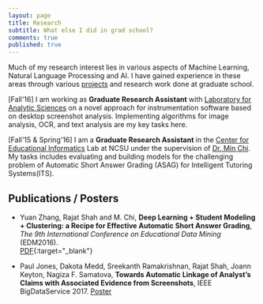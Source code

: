 ```yaml
---
layout: page
title: Research
subtitle: What else I did in grad school?
comments: true
published: true
---
```

Much of my research interest lies in various aspects of Machine Learning, Natural Language Processing and AI. I have gained experience in these areas through various [projects](http://shahrajat.com/projects/) and research work done at graduate school.

[Fall'16] I am working as __Graduate Research Assistant__ with [Laboratory for Analytic Sciences](https://ncsu-las.org/) on a novel approach for instrumentation software based on desktop screenshot analysis. Implementing algorithms for image analysis, OCR, and text analysis are my key tasks here.

[Fall'15 & Spring'16] I am  a **Graduate Research Assistant** in the [Center for Educational Informatics](https://www.cei.ncsu.edu/) Lab at NCSU under the supervision of [Dr. Min Chi](https://www.csc.ncsu.edu/people/mchi). My tasks includes evaluating and building models for the challenging problem of Automatic Short Answer Grading (ASAG) for Intelligent Tutoring Systems(ITS). 

## Publications / Posters

- Yuan Zhang, Rajat Shah and M. Chi, **Deep Learning + Student Modeling + Clustering: a Recipe for Effective Automatic Short Answer Grading**, _The 9th International Conference on Educational Data Mining_ (EDM2016). <br/>
[PDF](http://www.educationaldatamining.org/EDM2016/proceedings/paper_61.pdf){:target="_blank"}

- Paul Jones, Dakota Medd, Sreekanth Ramakrishnan, Rajat Shah, Joann Keyton, Nagiza F. Samatova, **Towards Automatic Linkage of Analyst’s Claims with Associated Evidence from Screenshots**, IEEE BigDataService 2017. [Poster](https://ncsu-las.org/wp-content/uploads/2017/01/do6-symposium-poster-towards-automatic-linkage-of-analysts-claims-with-associated-evidence-from-screenshots-12-05-16.pdf)

